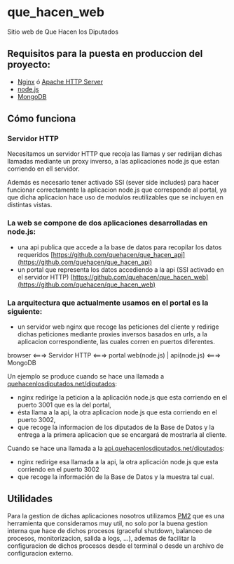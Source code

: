 que_hacen_web
=============

Sitio web de Que Hacen los Diputados

## Requisitos para la puesta en produccion del proyecto:

* [Nginx](http://nginx.org/) ó [Apache HTTP Server](http://httpd.apache.org/)
* [node.js](http://nodejs.org/)
* [MongoDB](http://www.mongodb.org/)

## Cómo funciona

### Servidor HTTP
Necesitamos un servidor HTTP que recoja las llamas y ser redirijan dichas llamadas mediante un proxy inverso, a las aplicaciones node.js que estan corriendo en ell servidor.

Además es necesario tener activado SSI (sever side includes) para hacer funcionar correctamente la aplicacion node.js que corresponde al portal, ya que dicha aplicacion hace uso de modulos reutilizables que se incluyen en distintas vistas.

### La web se compone de dos aplicaciones desarrolladas en node.js:
* una api publica que accede a la base de datos para recopilar los datos requeridos [https://github.com/quehacen/que_hacen_api](https://github.com/quehacen/que_hacen_api)
* un portal que representa los datos accediendo a la api (SSI activado en el servidor HTTP) [https://github.com/quehacen/que_hacen_web](https://github.com/quehacen/que_hacen_web)

### La arquitectura que actualmente usamos en el portal es la siguiente:
- un servidor web nginx que recoge las peticiones del cliente y redirige dichas peticiones mediante proxies inversos basados en urls, a la aplicacion correspondiente, las cuales corren en puertos diferentes.

browser <===> Servidor HTTP <===> portal web(node.js) | api(node.js) <===> MongoDB

Un ejemplo se produce cuando se hace una llamada a [quehacenlosdiputados.net/diputados](http://quehacenlosdiputados.net/diputados):

* nginx redirige la peticion a la aplicación node.js que esta corriendo en el puerto 3001 que es la del portal, 
* ésta llama a la api, la otra aplicacion node.js que esta corriendo en el puerto 3002, 
* que recoge la informacion de los diputados de la Base de Datos y la entrega a la primera aplicacion que se encargará de mostrarla al cliente.

Cuando se hace una llamada a la [api.quehacenlosdiputados.net/diputados](http://api.quehacenlosdiputados.net/diputados):

* nginx redirige esa llamada a la api, la otra aplicación node.js que esta corriendo en el puerto 3002
* que recoge la información de la Base de Datos y la muestra tal cual.


## Utilidades

Para la gestion de dichas aplicaciones nosotros utilizamos [PM2](http://httpd.apache.org/) que es una herramienta que consideramos muy util, no solo por la buena gestion interna que hace de dichos procesos (graceful shutdown, balanceo de procesos, monitorizacion, salida a logs, ...), ademas de facilitar la configuracion de dichos procesos desde el terminal o desde un archivo de configuracion externo.
